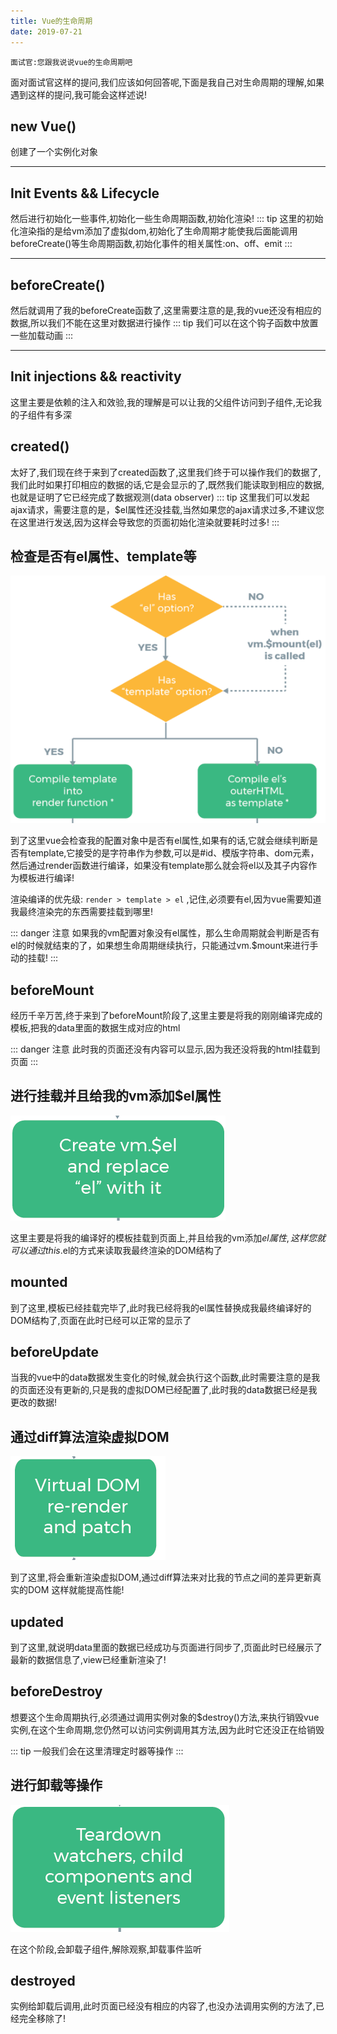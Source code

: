 ```yaml
---
title: Vue的生命周期
date: 2019-07-21
---
```

`面试官:您跟我说说vue的生命周期吧`

面对面试官这样的提问,我们应该如何回答呢,下面是我自己对生命周期的理解,如果遇到这样的提问,我可能会这样述说!

## new Vue() ##
	
创建了一个实例化对象
<hr></hr>

## Init Events && Lifecycle ##

然后进行初始化一些事件,初始化一些生命周期函数,初始化渲染!
::: tip
这里的初始化渲染指的是给vm添加了虚拟dom,初始化了生命周期才能使我后面能调用beforeCreate()等生命周期函数,初始化事件的相关属性:on、off、emit
:::
<hr></hr>

## beforeCreate() ##

然后就调用了我的beforeCreate函数了,这里需要注意的是,我的vue还没有相应的数据,所以我们不能在这里对数据进行操作
::: tip
我们可以在这个钩子函数中放置一些加载动画
:::
<hr></hr>

## Init injections && reactivity ##

这里主要是依赖的注入和效验,我的理解是可以让我的父组件访问到子组件,无论我的子组件有多深


## created() ##

太好了,我们现在终于来到了created函数了,这里我们终于可以操作我们的数据了,我们此时如果打印相应的数据的话,它是会显示的了,既然我们能读取到相应的数据,也就是证明了它已经完成了数据观测(data observer)
::: tip
这里我们可以发起ajax请求，需要注意的是，$el属性还没挂载,当然如果您的ajax请求过多,不建议您在这里进行发送,因为这样会导致您的页面初始化渲染就要耗时过多!
:::

## 检查是否有el属性、template等 ##

<img src='/vue/el.png'>

到了这里vue会检查我的配置对象中是否有el属性,如果有的话,它就会继续判断是否有template,它接受的是字符串作为参数,可以是#id、模版字符串、dom元素，然后通过render函数进行编译，如果没有template那么就会将el以及其子内容作为模板进行编译!

渲染编译的优先级: `render > template > el` ,记住,必须要有el,因为vue需要知道我最终渲染完的东西需要挂载到哪里!

::: danger 注意
如果我的vm配置对象没有el属性，那么生命周期就会判断是否有el的时候就结束的了，如果想生命周期继续执行，只能通过vm.$mount来进行手动的挂载!
:::

## beforeMount ##

经历千辛万苦,终于来到了beforeMount阶段了,这里主要是将我的刚刚编译完成的模板,把我的data里面的数据生成对应的html

::: danger 注意
此时我的页面还没有内容可以显示,因为我还没将我的html挂载到页面
:::

## 进行挂载并且给我的vm添加$el属性 ##

<img src='/vue/mounting.png'>

这里主要是将我的编译好的模板挂载到页面上,并且给我的vm添加$el属性,这样您就可以通过this.$el的方式来读取我最终渲染的DOM结构了

## mounted ##

到了这里,模板已经挂载完毕了,此时我已经将我的el属性替换成我最终编译好的DOM结构了,页面在此时已经可以正常的显示了


## beforeUpdate ##

当我的vue中的data数据发生变化的时候,就会执行这个函数,此时需要注意的是我的页面还没有更新的,只是我的虚拟DOM已经配置了,此时我的data数据已经是我更改的数据!

## 通过diff算法渲染虚拟DOM ##
<img src='/vue/Updating.png'>

到了这里,将会重新渲染虚拟DOM,通过diff算法来对比我的节点之间的差异更新真实的DOM
这样就能提高性能!

## updated ##

到了这里,就说明data里面的数据已经成功与页面进行同步了,页面此时已经展示了最新的数据信息了,view已经重新渲染了!

## beforeDestroy ##

想要这个生命周期执行,必须通过调用实例对象的$destroy()方法,来执行销毁vue实例,在这个生命周期,您仍然可以访问实例调用其方法,因为此时它还没正在给销毁

::: tip 
一般我们会在这里清理定时器等操作
:::

## 进行卸载等操作 ##
	
<img src='/vue/destroy.png'>

在这个阶段,会卸载子组件,解除观察,卸载事件监听

## destroyed ##
实例给卸载后调用,此时页面已经没有相应的内容了,也没办法调用实例的方法了,已经完全移除了!